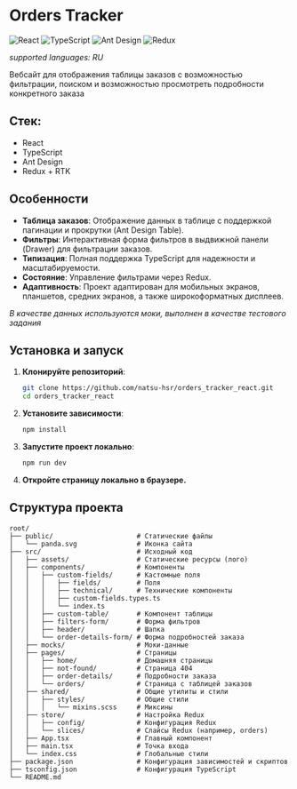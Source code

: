 # Orders Tracker

![React](https://img.shields.io/badge/React-19+-61DAFB.svg?style=flat&logo=react) ![TypeScript](https://img.shields.io/badge/TypeScript-5+-3178C6.svg?style=flat&logo=typescript) ![Ant Design](https://img.shields.io/badge/Ant_Design-5+-0170FE.svg?style=flat&logo=ant-design) ![Redux](https://img.shields.io/badge/Redux-764ABC.svg?style=flat&logo=redux)

*supported languages: RU*

Вебсайт для отображения таблицы заказов с возможностью фильтрации, поиском и возможностью просмотреть подробности конкретного заказа

## Стек:
- React
- TypeScript
- Ant Design
- Redux + RTK

## Особенности

- **Таблица заказов**: Отображение данных в таблице с поддержкой пагинации и прокрутки (Ant Design Table).
- **Фильтры**: Интерактивная форма фильтров в выдвижной панели (Drawer) для фильтрации заказов.
- **Типизация**: Полная поддержка TypeScript для надежности и масштабируемости.
- **Состояние**: Управление фильтрами через Redux.
- **Адаптивность**: Проект адаптирован для мобильных экранов, планшетов, средних экранов, а также широкоформатных дисплеев.

*В качестве данных используются моки, выполнен в качестве тестового задания*


## Установка и запуск

1. **Клонируйте репозиторий**:
   ```bash
   git clone https://github.com/natsu-hsr/orders_tracker_react.git
   cd orders_tracker_react

2. **Установите зависимости**:
   ```bash 
   npm install

3. **Запустите проект локально**:
   ```bash
   npm run dev

4. **Откройте страницу локально в браузере.**


## Структура проекта
```
root/
├── public/                     # Статические файлы
│   └── panda.svg               # Иконка сайта
├── src/                        # Исходный код
│   ├── assets/                 # Статические ресурсы (лого)
│   ├── components/             # Компоненты
│   │   ├── custom-fields/      # Кастомные поля
│   │   │   ├── fields/         # Поля
│   │   │   ├── technical/      # Технические компоненты
│   │   │   ├── custom-fields.types.ts
│   │   │   └── index.ts
│   │   ├── custom-table/       # Компонент таблицы
│   │   ├── filters-form/       # Форма фильтров
│   │   ├── header/             # Шапка
│   │   └── order-details-form/ # Форма подробностей заказа
│   ├── mocks/                  # Моки-данные
│   ├── pages/                  # Страницы
│   │   ├── home/               # Домашняя страницы
│   │   ├── not-found/          # Страница 404
│   │   ├── order-details/      # Подробности заказа
│   │   └── orders/             # Страница с таблицей заказов
│   ├── shared/                 # Общие утилиты и стили
│   │   ├── styles/             # Общие стили
│   │   │   └── mixins.scss     # Миксины
│   ├── store/                  # Настройка Redux
│   │   ├── config/             # Конфигурация Redux
│   │   └── slices/             # Слайсы Redux (например, orders)
│   ├── App.tsx                 # Главный компонент
│   ├── main.tsx                # Точка входа
│   └── index.css               # Глобальные стили
├── package.json                # Конфигурация зависимостей и скриптов
├── tsconfig.json               # Конфигурация TypeScript
└── README.md                  
```
